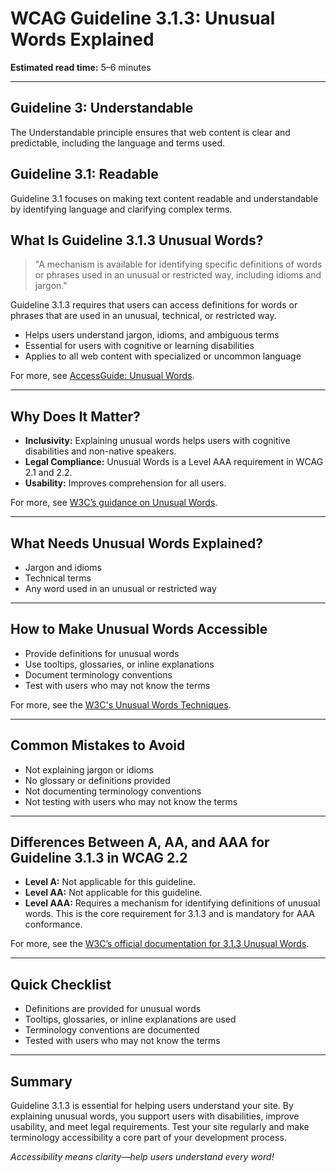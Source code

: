 <!--
title: 3.1.3 - Unusual Words
series: Making the Web Accessible for All
description: A practical guide to WCAG Guideline 3.1.3 (Unusual Words)—what it means, why it matters, and how to ensure unusual words are explained or defined.
keywords: wcag 3.1.3, unusual words, accessibility, web standards, digital inclusion
image: WCAG-Series-3.1.3.png
imageAlt: Blue text on yellow background saying, "Web Content Accessibiilty Guiedlines (WCAG) 3.1.3 Explained, Unusual Words"
status: published
date: 2025-07-03
excerpt: This guideline ensures unusual words are explained or defined for clarity.
previous: /wcag/WCAG-Guideline-3-1-2-Language-of-Parts-Explained, Guideline 3.1.2 - Language of Parts
next: /wcag/WCAG-Guideline-3-1-4-Abbreviations-Explained, Guideline 3.1.4 - Abbreviations
-->

# **WCAG Guideline 3.1.3: Unusual Words Explained**

**Estimated read time:** 5–6 minutes

---

## **Guideline 3: Understandable**

The Understandable principle ensures that web content is clear and predictable, including the language and terms used.

## **Guideline 3.1: Readable**

Guideline 3.1 focuses on making text content readable and understandable by identifying language and clarifying complex terms.

## **What Is Guideline 3.1.3 Unusual Words?**

<!-- [Illustration: User reading a definition for an unusual word] -->

> "A mechanism is available for identifying specific definitions of words or phrases used in an unusual or restricted way, including idioms and jargon."

Guideline 3.1.3 requires that users can access definitions for words or phrases that are used in an unusual, technical, or restricted way.

- Helps users understand jargon, idioms, and ambiguous terms
- Essential for users with cognitive or learning disabilities
- Applies to all web content with specialized or uncommon language

For more, see [AccessGuide: Unusual Words](https://www.accessguide.io/guide/unusual-words).

---

## **Why Does It Matter?**

<!-- [Infographic: User with dictionary, highlighted word, and definition] -->

- **Inclusivity:** Explaining unusual words helps users with cognitive disabilities and non-native speakers.
- **Legal Compliance:** Unusual Words is a Level AAA requirement in WCAG 2.1 and 2.2.
- **Usability:** Improves comprehension for all users.

For more, see [W3C’s guidance on Unusual Words](https://www.w3.org/WAI/WCAG22/Understanding/unusual-words.html).

---

## **What Needs Unusual Words Explained?**

<!-- [Grid: Jargon, idioms, technical terms, all with definition icons] -->

- Jargon and idioms
- Technical terms
- Any word used in an unusual or restricted way

---

## **How to Make Unusual Words Accessible**

<!-- [Side-by-side code snippets: Word with definition, word without definition]
[Example: Settings panel for definitions] -->

- Provide definitions for unusual words
- Use tooltips, glossaries, or inline explanations
- Document terminology conventions
- Test with users who may not know the terms

For more, see the [W3C's Unusual Words Techniques](https://www.w3.org/WAI/WCAG22/Techniques/general/G62).

---

## **Common Mistakes to Avoid**

<!-- [Do/Don't graphic: Left side with definition, right side with no definition] -->

- Not explaining jargon or idioms
- No glossary or definitions provided
- Not documenting terminology conventions
- Not testing with users who may not know the terms

---

## **Differences Between A, AA, and AAA for Guideline 3.1.3 in WCAG 2.2**

<!-- [Infographic: Three columns labeled A, AA, AAA with example requirements for each] -->

- **Level A:** Not applicable for this guideline.
- **Level AA:** Not applicable for this guideline.
- **Level AAA:** Requires a mechanism for identifying definitions of unusual words. This is the core requirement for 3.1.3 and is mandatory for AAA conformance.

For more, see the [W3C’s official documentation for 3.1.3 Unusual Words](https://www.w3.org/WAI/WCAG22/Understanding/unusual-words.html).

---

## **Quick Checklist**

<!-- [Checklist graphic: Icons for each item (definition, glossary, tooltip, etc.)] -->

- Definitions are provided for unusual words
- Tooltips, glossaries, or inline explanations are used
- Terminology conventions are documented
- Tested with users who may not know the terms

---

## **Summary**

<!-- [Illustration: User reading a definition in a web app] -->

Guideline 3.1.3 is essential for helping users understand your site. By explaining unusual words, you support users with disabilities, improve usability, and meet legal requirements. Test your site regularly and make terminology accessibility a core part of your development process.


*Accessibility means clarity—help users understand every word!* 
